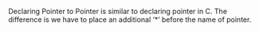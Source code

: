 Declaring Pointer to Pointer is similar to declaring pointer in C. The difference is we have to place an additional ‘*’ before the name of pointer.
